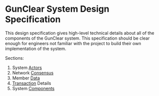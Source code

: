 # GunClear System Design Specification

This design specification gives high-level technical details about all of the components
of the GunClear system. This specification should be clear enough for engineers not familiar
with the project to build their own implementation of the system.

Sections:
1. System [Actors](Actors.md)
2. Network [Consensus](Consensus.md)
3. Member [Data](Data.md)
4. [Transaction](Transaction.md) Details
5. System [Components](Components.md)
